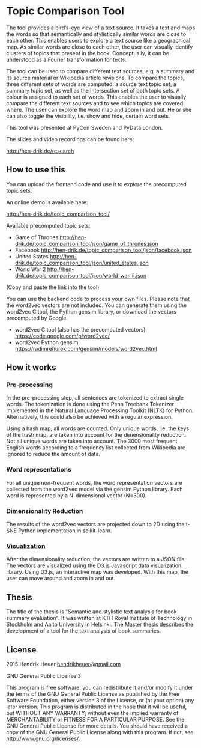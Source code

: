 # Topic Comparison Tool

The tool provides a bird’s-eye view of a text source. It takes a text and maps the words so that semantically and stylistically similar words are close to each other. This enables users to explore a text source like a geographical map. As similar words are close to each other, the user can visually identify clusters of topics that present in the book. Conceptually, it can be understood as a Fourier transformation for texts.

The tool can be used to compare different text sources, e.g. a summary and its source material or Wikipedia article revisions. To compare the topics, three different sets of words are computed: a source text topic set, a summary topic set, as well as the intersection set of both topic sets. A colour is assigned to each set of words. This enables the user to visually compare the different text sources and to see which topics are covered where. The user can explore the word map and zoom in and out. He or she can also toggle the visibility, i.e. show and hide, certain word sets.

This tool was presented at PyCon Sweden and PyData London. 

The slides and video recordings can be found here:

http://hen-drik.de/research

## How to use this

You can upload the frontend code and use it to explore the precomputed topic sets. 

An online demo is available here:

http://hen-drik.de/topic_comparison_tool/

Available precomputed topic sets:

* Game of Thrones http://hen-drik.de/topic_comparison_tool/json/game_of_thrones.json
* Facebook http://hen-drik.de/topic_comparison_tool/json/facebook.json
* United States http://hen-drik.de/topic_comparison_tool/json/united_states.json
* World War 2 http://hen-drik.de/topic_comparison_tool/json/world_war_ii.json

(Copy and paste the link into the tool)

You can use the backend code to process your own files. Please note that the word2vec vectors are not included. You can generate them using the word2vec C tool, the Python gensim library, or download the vectors precomputed by Google.

* word2vec C tool (also has the precomputed vectors) https://code.google.com/p/word2vec/
* word2vec Python gensim https://radimrehurek.com/gensim/models/word2vec.html

## How it works

### Pre-processing 

In the pre-processing step, all sentences are tokenized to extract single words. The tokenization is done using the Penn Treebank Tokenizer implemented in the Natural Language Processing Toolkit (NLTK) for Python. Alternatively, this could also be achieved with a regular expression.

Using a hash map, all words are counted. Only unique words, i.e. the keys of the hash map, are taken into account for the dimensionality reduction. Not all unique words are taken into account. The 3000 most frequent English words according to a frequency list collected from Wikipedia are ignored to reduce the amount of data.

### Word representations

For all unique non-frequent words, the word representation vectors are collected from the word2vec model via the gensim Python library. Each word is represented by a N-dimensional vector (N=300).

### Dimensionality Reduction 

The results of the word2vec vectors are projected down to 2D using the t-SNE Python implementation in scikit-learn.

### Visualization

After the dimensionality reduction, the vectors are written to a JSON file. The vectors are visualized using the D3.js Javascript data visualization library. Using D3.js, an interactive map was developed. With this map, the user can move around and zoom in and out.

## Thesis

The title of the thesis is "Semantic and stylistic text analysis for book summary evaluation". It was written at KTH Royal Institute of Technology in Stockholm and Aalto University in Helsinki. The Master thesis describes the development of a tool for the text analysis of book summaries.

## License

2015 Hendrik Heuer hendrikheuer@gmail.com

GNU General Public License 3

This program is free software: you can redistribute it and/or modify it under the terms of the GNU General Public License as published by the Free Software Foundation, either version 3 of the License, or (at your option) any later version. This program is distributed in the hope that it will be useful, but WITHOUT ANY WARRANTY; without even the implied warranty of MERCHANTABILITY or FITNESS FOR A PARTICULAR PURPOSE. See the GNU General Public License for more details. You should have received a copy of the GNU General Public License along with this program. If not, see http://www.gnu.org/licenses/.
